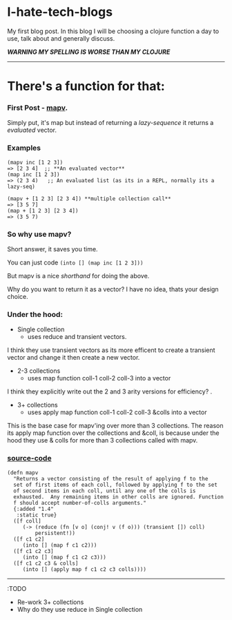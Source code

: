 # I-hate-tech-blogs

My first blog post.
In this blog I will be choosing a clojure function a day to use, talk about and generally discuss. 

***WARNING MY SPELLING IS WORSE THAN MY CLOJURE***

******************************************************

# There's a function for that:

### First Post -  [mapv](https://clojuredocs.org/clojure.core/mapv).

Simply put, it's map but instead of returning a *lazy-sequence* it returns a *evaluated* vector. 
 
### Examples


````
(mapv inc [1 2 3])
=> [2 3 4]  ;; **An evaluated vector**
(map inc [1 2 3])
=> (2 3 4)   ;; An evaluated list (as its in a REPL, normally its a lazy-seq)

(mapv + [1 2 3] [2 3 4]) **multiple collection call**
=> [3 5 7]
(map + [1 2 3] [2 3 4])
=> (3 5 7)
````

### So why use mapv?
Short answer, it saves you time. 

You can just code `(into [] (map inc [1 2 3]))`

But mapv is a nice _shorthand_  for doing the above.

Why do you want to return it as a vector?
I have no idea, thats your design choice. 



### Under the hood:

* Single collection
  * uses reduce and transient vectors.   

I think they use transient vectors as its more efficent to create a transient vector and change it then create a new vector.
 
* 2-3    collections
  * uses map function coll-1 coll-2 coll-3 into a vector

I think they explicitly write out the 2 and 3 arity versions for efficiency? . 


* 3+     collections
  * uses  apply map function coll-1 coll-2 coll-3 &colls into a vector

This is the base case for mapv'ing over more than 3 collections. The reason its apply map function over the collections and &coll, is because under the hood they use & colls for more than 3 collections called with mapv. 

### [source-code](https://github.com/clojure/clojure/blob/clojure-1.7.0/src/clj/clojure/core.clj#L6607)

 

````
(defn mapv
  "Returns a vector consisting of the result of applying f to the
  set of first items of each coll, followed by applying f to the set
  of second items in each coll, until any one of the colls is
  exhausted.  Any remaining items in other colls are ignored. Function
  f should accept number-of-colls arguments."
  {:added "1.4"
   :static true}
  ([f coll]
     (-> (reduce (fn [v o] (conj! v (f o))) (transient []) coll)
         persistent!))
  ([f c1 c2]
     (into [] (map f c1 c2)))
  ([f c1 c2 c3]
     (into [] (map f c1 c2 c3)))
  ([f c1 c2 c3 & colls]
     (into [] (apply map f c1 c2 c3 colls))))
````


 ******************************************************
 :TODO

 * Re-work 3+ collections
 * Why do they use reduce in Single collection
 
     